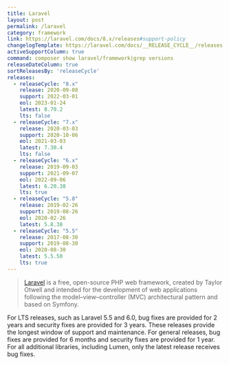 ```yaml
---
title: Laravel
layout: post
permalink: /laravel
category: framework
link: https://laravel.com/docs/8.x/releases#support-policy
changelogTemplate: https://laravel.com/docs/__RELEASE_CYCLE__/releases
activeSupportColumn: true
command: composer show laravel/framework|grep versions
releaseDateColumn: true
sortReleasesBy: 'releaseCycle'
releases:
  - releaseCycle: "8.x"
    release: 2020-09-08
    support: 2022-03-01
    eol: 2023-01-24
    latest: 8.70.2
    lts: false
  - releaseCycle: "7.x"
    release: 2020-03-03
    support: 2020-10-06
    eol: 2021-03-03
    latest: 7.30.4
    lts: false
  - releaseCycle: "6.x"
    release: 2019-09-03
    support: 2021-09-07
    eol: 2022-09-06
    latest: 6.20.38
    lts: true
  - releaseCycle: "5.8"
    release: 2019-02-26
    support: 2019-08-26
    eol: 2020-02-26
    latest: 5.8.38
  - releaseCycle: "5.5"
    release: 2017-08-30
    support: 2019-08-30
    eol: 2020-08-30
    latest: 5.5.50
    lts: true
---
```


> [Laravel](https://laravel.com/) is a free, open-source PHP web framework, created by Taylor Otwell and intended for the development of web applications following the model–view–controller (MVC) architectural pattern and based on Symfony.

For LTS releases, such as Laravel 5.5 and 6.0, bug fixes are provided for 2 years and security fixes are provided for 3 years. These releases provide the longest window of support and maintenance. For general releases, bug fixes are provided for 6 months and security fixes are provided for 1 year. For all additional libraries, including Lumen, only the latest release receives bug fixes.
